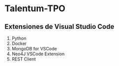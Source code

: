 # Talentum-TPO

## Extensiones de Visual Studio Code
1. Python
2. Docker
3. MongoDB for VSCode
4. Neo4J VSCode Extension
5. REST Client
